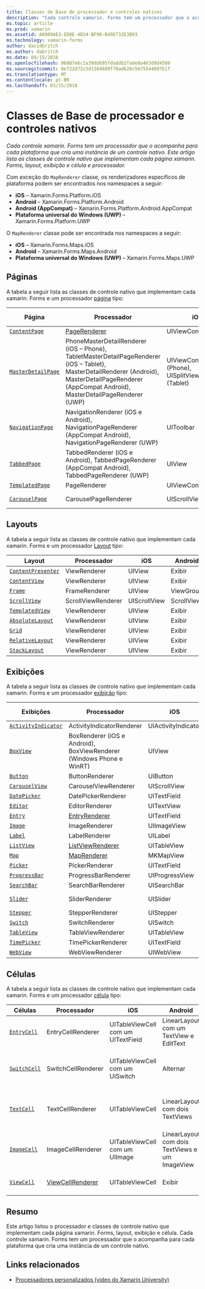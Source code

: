 ```yaml
---
title: Classes de Base de processador e controles nativos
description: "Cada controle xamarin. Forms tem um processador que o acompanha para cada plataforma que cria uma instância de um controle nativo. Este artigo lista as classes de controle nativo que implementam cada página xamarin. Forms, layout, exibição e célula e processador."
ms.topic: article
ms.prod: xamarin
ms.assetid: A8909AE3-ED0E-4D24-BF96-B49E732E3B93
ms.technology: xamarin-forms
author: davidbritch
ms.author: dabritch
ms.date: 04/15/2016
ms.openlocfilehash: 06887e6c1a39dd695fdaddb2fade8a463d9d4580
ms.sourcegitcommit: 8e722d72c5d1384889f70adb26c5675544897b1f
ms.translationtype: MT
ms.contentlocale: pt-BR
ms.lasthandoff: 03/15/2018
---
```

# <a name="renderer-base-classes-and-native-controls"></a>Classes de Base de processador e controles nativos

_Cada controle xamarin. Forms tem um processador que o acompanha para cada plataforma que cria uma instância de um controle nativo. Este artigo lista as classes de controle nativo que implementam cada página xamarin. Forms, layout, exibição e célula e processador._

Com exceção do `MapRenderer` classe, os renderizadores específicos de plataforma podem ser encontrados nos namespaces a seguir:

- **iOS** – Xamarin.Forms.Platform.iOS
- **Android** – Xamarin.Forms.Platform.Android
- **Android (AppCompat)** – Xamarin.Forms.Platform.Android.AppCompat
- **Plataforma universal do Windows (UWP)** – Xamarin.Forms.Platform.UWP

O `MapRenderer` classe pode ser encontrada nos namespaces a seguir:

- **iOS** – Xamarin.Forms.Maps.iOS
- **Android** – Xamarin.Forms.Maps.Android
- **Plataforma universal do Windows (UWP)** – Xamarin.Forms.Maps.UWP

## <a name="pages"></a>Páginas

A tabela a seguir lista as classes de controle nativo que implementam cada xamarin. Forms e um processador [página](~/xamarin-forms/user-interface/controls/pages.md) tipo:

|Página|Processador|iOS|Android|Android (AppCompat)|UWP|
|--- |--- |--- |--- |--- |--- |
|[`ContentPage`](https://developer.xamarin.com/api/type/Xamarin.Forms.ContentPage/)|[PageRenderer](~/xamarin-forms/app-fundamentals/custom-renderer/contentpage.md)|UIViewController|ViewGroup||FrameworkElement|
|[`MasterDetailPage`](https://developer.xamarin.com/api/type/Xamarin.Forms.MasterDetailPage/)|PhoneMasterDetailRenderer (iOS – Phone), TabletMasterDetailPageRenderer (iOS – Tablet), MasterDetailRenderer (Android), MasterDetailPageRenderer (AppCompat Android), MasterDetailPageRenderer (UWP)|UIViewController (Phone), UISplitViewController (Tablet)|DrawerLayout (v4)|DrawerLayout (v4)|FrameworkElement (controle personalizado)|
|[`NavigationPage`](https://developer.xamarin.com/api/type/Xamarin.Forms.NavigationPage/)|NavigationRenderer (iOS e Android), NavigationPageRenderer (AppCompat Android), NavigationPageRenderer (UWP)|UIToolbar|ViewGroup|ViewGroup|FrameworkElement (controle personalizado)|
|[`TabbedPage`](https://developer.xamarin.com/api/type/Xamarin.Forms.TabbedPage/)|TabbedRenderer (iOS e Android), TabbedPageRenderer (AppCompat Android), TabbedPageRenderer (UWP)|UIView|ViewPager|ViewPager|FrameworkElement (dinâmico)|
|[`TemplatedPage`](https://developer.xamarin.com/api/type/Xamarin.Forms.TemplatedPage/)|PageRenderer|UIViewController|ViewGroup||FrameworkElement|
|[`CarouselPage`](https://developer.xamarin.com/api/type/Xamarin.Forms.CarouselPage/)|CarouselPageRenderer|UIScrollView|ViewPager|ViewPager|FrameworkElement (FlipView)|

## <a name="layouts"></a>Layouts

A tabela a seguir lista as classes de controle nativo que implementam cada xamarin. Forms e um processador [Layout](~/xamarin-forms/user-interface/controls/layouts.md) tipo:

|Layout|Processador|iOS|Android|UWP|
|--- |--- |--- |--- |--- |
|[`ContentPresenter`](https://developer.xamarin.com/api/type/Xamarin.Forms.ContentPresenter/)|ViewRenderer|UIView|Exibir|FrameworkElement|
|[`ContentView`](https://developer.xamarin.com/api/type/Xamarin.Forms.ContentView/)|ViewRenderer|UIView|Exibir|FrameworkElement|
|[`Frame`](https://developer.xamarin.com/api/type/Xamarin.Forms.Frame/)|FrameRenderer|UIView|ViewGroup|Borda|
|[`ScrollView`](https://developer.xamarin.com/api/type/Xamarin.Forms.ScrollView/)|ScrollViewRenderer|UIScrollView|ScrollView|ScrollViewer|
|[`TemplatedView`](https://developer.xamarin.com/api/type/Xamarin.Forms.TemplatedView/)|ViewRenderer|UIView|Exibir|FrameworkElement|
|[`AbsoluteLayout`](https://developer.xamarin.com/api/type/Xamarin.Forms.AbsoluteLayout/)|ViewRenderer|UIView|Exibir|FrameworkElement|
|[`Grid`](https://developer.xamarin.com/api/type/Xamarin.Forms.Grid/)|ViewRenderer|UIView|Exibir|FrameworkElement|
|[`RelativeLayout`](https://developer.xamarin.com/api/type/Xamarin.Forms.RelativeLayout/)|ViewRenderer|UIView|Exibir|FrameworkElement|
|[`StackLayout`](https://developer.xamarin.com/api/type/Xamarin.Forms.StackLayout/)|ViewRenderer|UIView|Exibir|FrameworkElement|

## <a name="views"></a>Exibições

A tabela a seguir lista as classes de controle nativo que implementam cada xamarin. Forms e um processador [exibição](~/xamarin-forms/user-interface/controls/views.md) tipo:

|Exibições|Processador|iOS|Android|Android (AppCompat)|UWP|
|--- |--- |--- |--- |--- |--- |
|[`ActivityIndicator`](https://developer.xamarin.com/api/type/Xamarin.Forms.ActivityIndicator/)|ActivityIndicatorRenderer|UIActivityIndicator|ProgressBar||ProgressBar|
|[`BoxView`](https://developer.xamarin.com/api/type/Xamarin.Forms.BoxView/)|BoxRenderer (iOS e Android), BoxViewRenderer (Windows Phone e WinRT)|UIView|ViewGroup||Retângulo|
|[`Button`](https://developer.xamarin.com/api/type/Xamarin.Forms.Button/)|ButtonRenderer|UIButton|Botão|AppCompatButton|Botão|
|[`CarouselView`](https://developer.xamarin.com/api/type/Xamarin.Forms.CarouselView/)|CarouselViewRenderer|UIScrollView|RecyclerView||FlipView|
|[`DatePicker`](https://developer.xamarin.com/api/type/Xamarin.Forms.DatePicker/)|DatePickerRenderer|UITextField|EditText||DatePicker|
|[`Editor`](https://developer.xamarin.com/api/type/Xamarin.Forms.Editor/)|EditorRenderer|UITextView|EditText||TextBox|
|[`Entry`](https://developer.xamarin.com/api/type/Xamarin.Forms.Entry/)|[EntryRenderer](~/xamarin-forms/app-fundamentals/custom-renderer/entry.md)|UITextField|EditText||TextBox|
|[`Image`](https://developer.xamarin.com/api/type/Xamarin.Forms.Image/)|ImageRenderer|UIImageView|ImageView||Image|
|[`Label`](https://developer.xamarin.com/api/type/Xamarin.Forms.Label/)|LabelRenderer|UILabel|TextView||TextBlock|
|[`ListView`](https://developer.xamarin.com/api/type/Xamarin.Forms.ListView/)|[ListViewRenderer](~/xamarin-forms/app-fundamentals/custom-renderer/listview.md)|UITableView|ListView||ListView|
|[`Map`](https://developer.xamarin.com/api/type/Xamarin.Forms.Maps.Map/)|[MapRenderer](~/xamarin-forms/app-fundamentals/custom-renderer/map/index.md)|MKMapView|MapView||MapControl|
|[`Picker`](https://developer.xamarin.com/api/type/Xamarin.Forms.Picker/)|PickerRenderer|UITextField|EditText|EditText|ComboBox|
|[`ProgressBar`](https://developer.xamarin.com/api/type/Xamarin.Forms.ProgressBar/)|ProgressBarRenderer|UIProgressView|ProgressBar||ProgressBar|
|[`SearchBar`](https://developer.xamarin.com/api/type/Xamarin.Forms.SearchBar/)|SearchBarRenderer|UISearchBar|SearchView||AutoSuggestBox|
|[`Slider`](https://developer.xamarin.com/api/type/Xamarin.Forms.Slider/)|SliderRenderer|UISlider|SeekBar||Controle deslizante|
|[`Stepper`](https://developer.xamarin.com/api/type/Xamarin.Forms.Stepper/)|StepperRenderer|UIStepper|LinearLayout||Controle|
|[`Switch`](https://developer.xamarin.com/api/type/Xamarin.Forms.Switch/)|SwitchRenderer|UISwitch|Alternar|SwitchCompat|ToggleSwitch|
|[`TableView`](https://developer.xamarin.com/api/type/Xamarin.Forms.TableView/)|TableViewRenderer|UITableView|ListView||ListView|
|[`TimePicker`](https://developer.xamarin.com/api/type/Xamarin.Forms.TimePicker/)|TimePickerRenderer|UITextField|EditText||TimePicker|
|[`WebView`](https://developer.xamarin.com/api/type/Xamarin.Forms.WebView/)|WebViewRenderer|UIWebView|WebView||WebView|

## <a name="cells"></a>Células

A tabela a seguir lista as classes de controle nativo que implementam cada xamarin. Forms e um processador [célula](~/xamarin-forms/user-interface/controls/cells.md) tipo:

|Células|Processador|iOS|Android|UWP|
|--- |--- |--- |--- |--- |
|[`EntryCell`](https://developer.xamarin.com/api/type/Xamarin.Forms.EntryCell/)|EntryCellRenderer|UITableViewCell com um UITextField|LinearLayout com um TextView e EditText|DataTemplate com uma caixa de texto|
|[`SwitchCell`](https://developer.xamarin.com/api/type/Xamarin.Forms.SwitchCell/)|SwitchCellRenderer|UITableViewCell com um UISwitch|Alternar|DataTemplate com uma grade que contém um TextBlock e ToggleSwitch|
|[`TextCell`](https://developer.xamarin.com/api/type/Xamarin.Forms.TextCell/)|TextCellRenderer|UITableViewCell|LinearLayout com dois TextViews|DataTemplate com um StackPanel que contém dois TextBlocks|
|[`ImageCell`](https://developer.xamarin.com/api/type/Xamarin.Forms.ImageCell/)|ImageCellRenderer|UITableViewCell com um UIImage|LinearLayout com dois TextViews e um ImageView|DataTemplate com uma grade que contém uma imagem e dois TextBlocks|
|[`ViewCell`](https://developer.xamarin.com/api/type/Xamarin.Forms.ViewCell/)|[ViewCellRenderer](~/xamarin-forms/app-fundamentals/custom-renderer/viewcell.md)|UITableViewCell|Exibir|DataTemplate com um ContentPresenter|

## <a name="summary"></a>Resumo

Este artigo listou o processador e classes de controle nativo que implementam cada página xamarin. Forms, layout, exibição e célula. Cada controle xamarin. Forms tem um processador que o acompanha para cada plataforma que cria uma instância de um controle nativo.

## <a name="related-links"></a>Links relacionados

- [Processadores personalizados (vídeo do Xamarin University)](https://developer.xamarin.com/videos/cross-platform/xamarinforms-custom-renderers/)
